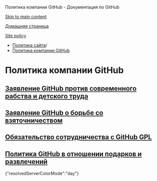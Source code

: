Политика компании GitHub - Документация по GitHub

[Skip to main content](#main-content)

[Домашняя страница](/ru)

[Site policy](/ru/site-policy)

* [Политика сайта](/ru/site-policy)/
* [Политика компании GitHub](/ru/site-policy/github-company-policies)

Политика компании GitHub
==========

[Заявление GitHub против современного рабства и детского труда](/ru/site-policy/github-company-policies/github-statement-against-modern-slavery-and-child-labor)
----------

[Заявление GitHub о борьбе со взяточничеством](/ru/site-policy/github-company-policies/github-anti-bribery-statement)
----------

[Обязательство сотрудничества с GitHub GPL](/ru/site-policy/github-company-policies/github-gpl-cooperation-commitment)
----------

[Политика GitHub в отношении подарков и развлечений](/ru/site-policy/github-company-policies/github-gifts-and-entertainment-policy)
----------

{"resolvedServerColorMode":"day"}
